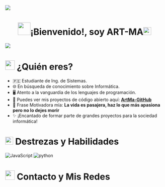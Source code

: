 <!--luz led incandesente de inicio-->
<img src="https://user-images.githubusercontent.com/73097560/115834477-dbab4500-a447-11eb-908a-139a6edaec5c.gif">
<h1 align="center"><img src="https://media.giphy.com/media/hvRJCLFzcasrR4ia7z/giphy.gif" width="40"><b>¡Bienvenido!, soy ART-MA</b><img src="https://i.imgur.com/bzCKPgx.png" width="25"></h1>
<img src="https://i.imgur.com/ahVlCx5.jpg">

# <img src="https://images.emojiterra.com/google/noto-emoji/unicode-15/animated/1f914.gif" width="30"> **¿Quién eres?**
  - 🇵🇪 Estudiante de Ing. de Sistemas.
  - 🌐 En búsqueda de conocimiento sobre Informática.
  - 🖥 Atento a la vanguardia de los lenguajes de programación.
  - 💠 Puedes ver mis proyectos de código abierto aquí: **[ArtMa-GitHub](https://github.com/ArkMaKnight?tab=repositories)**
  - 💬 Frase Motivadora mía: **La vida es pasajera, haz lo que más apasiona pero no lo dejes morir**
  - ✨ ¡Encantado de formar parte de grandes proyectos para la sociedad informática!

# <picture><img src="https://media2.giphy.com/media/QssGEmpkyEOhBCb7e1/giphy.gif?cid=ecf05e47a0n3gi1bfqntqmob8g9aid1oyj2wr3ds3mg700bl&rid=giphy.gif" width="25"></picture> **Destrezas y Habilidades**

  <img  alt="JavaScript" src="https://img.shields.io/badge/javascript-%23323330.svg?style=for-the-badge&logo=javascript&logoColor=%23F7DF1E"/>
  <img  alt="python" src ="https://img.shields.io/badge/Python-14354C?style=for-the-badge&logo=python&logoColor=white"/>

# <img src="https://cdn.pixabay.com/animation/2023/06/13/15/13/15-13-36-234_512.gif" width="30"> **Contacto y Mis Redes**
<div>

</div>
